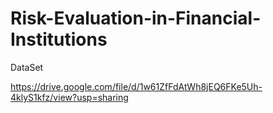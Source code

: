 # Risk-Evaluation-in-Financial-Institutions

DataSet 

https://drive.google.com/file/d/1w61ZfFdAtWh8jEQ6FKe5Uh-4klyS1kfz/view?usp=sharing

